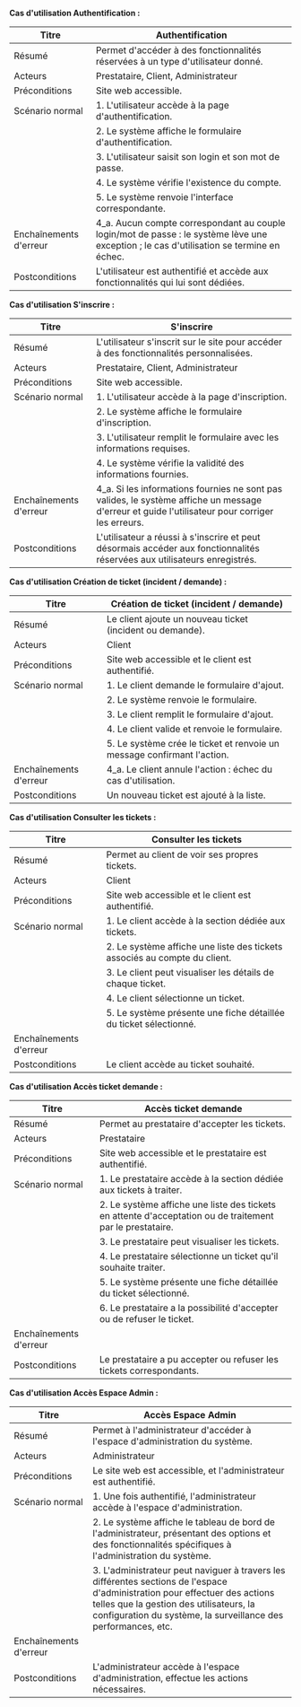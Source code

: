 **Cas d'utilisation Authentification :**

| Titre                            | Authentification                                           |
|----------------------------------|------------------------------------------------------------|
| Résumé                           | Permet d'accéder à des fonctionnalités réservées à un type d'utilisateur donné. |
| Acteurs                          | Prestataire, Client, Administrateur                        |
| Préconditions                    | Site web accessible.                                       |
| Scénario normal                 | 1. L'utilisateur accède à la page d'authentification.      |
|                                  | 2. Le système affiche le formulaire d'authentification.   |
|                                  | 3. L'utilisateur saisit son login et son mot de passe.    |
|                                  | 4. Le système vérifie l'existence du compte.               |
|                                  | 5. Le système renvoie l'interface correspondante.         |
| Enchaînements d'erreur           | 4_a. Aucun compte correspondant au couple login/mot de passe : le système lève une exception ; le cas d'utilisation se termine en échec. |
| Postconditions                   | L'utilisateur est authentifié et accède aux fonctionnalités qui lui sont dédiées. |

**Cas d'utilisation S'inscrire :**

| Titre                            | S'inscrire                            |
|----------------------------------|------------------------------------------------------------|
| Résumé                           | L'utilisateur s'inscrit sur le site pour accéder à des fonctionnalités personnalisées. |
| Acteurs                          | Prestataire, Client, Administrateur                                                |
| Préconditions                    | Site web accessible.                                       |
| Scénario normal                  | 1. L'utilisateur accède à la page d'inscription.           |
|                                  | 2. Le système affiche le formulaire d'inscription.       |
|                                  | 3. L'utilisateur remplit le formulaire avec les informations requises. |
|                                  | 4. Le système vérifie la validité des informations fournies. |
| Enchaînements d'erreur            | 4_a. Si les informations fournies ne sont pas valides, le système affiche un message d'erreur et guide l'utilisateur pour corriger les erreurs. |
| Postconditions                   | L'utilisateur a réussi à s'inscrire et peut désormais accéder aux fonctionnalités réservées aux utilisateurs enregistrés. |


**Cas d'utilisation Création de ticket (incident / demande) :**

| Titre                            | Création de ticket (incident / demande)                    |
|----------------------------------|------------------------------------------------------------|
| Résumé                           | Le client ajoute un nouveau ticket (incident ou demande).   |
| Acteurs                          | Client                                                     |
| Préconditions                    | Site web accessible et le client est authentifié.          |
| Scénario normal                  | 1. Le client demande le formulaire d'ajout.               |
|                                  | 2. Le système renvoie le formulaire.                      |
|                                  | 3. Le client remplit le formulaire d'ajout.              |
|                                  | 4. Le client valide et renvoie le formulaire.            |
|                                  | 5. Le système crée le ticket et renvoie un message confirmant l'action. |
| Enchaînements d'erreur            | 4_a. Le client annule l'action : échec du cas d'utilisation. |
| Postconditions                   | Un nouveau ticket est ajouté à la liste.                  |


**Cas d'utilisation Consulter les tickets :**

| Titre                            | Consulter les tickets                                       |
|----------------------------------|------------------------------------------------------------|
| Résumé                           | Permet au client de voir ses propres tickets.              |
| Acteurs                          | Client                                                     |
| Préconditions                    | Site web accessible et le client est authentifié.          |
| Scénario normal                  | 1. Le client accède à la section dédiée aux tickets.       |
|                                  | 2. Le système affiche une liste des tickets associés au compte du client. |
|                                  | 3. Le client peut visualiser les détails de chaque ticket. |
|                                  | 4. Le client sélectionne un ticket.                       |
|                                  | 5. Le système présente une fiche détaillée du ticket sélectionné. |
| Enchaînements d'erreur            |                                                            |
| Postconditions                   | Le client accède au ticket souhaité.                       |


**Cas d'utilisation Accès ticket demande :**

| Titre                            | Accès ticket demande                                       |
|----------------------------------|------------------------------------------------------------|
| Résumé                           | Permet au prestataire d'accepter les tickets.              |
| Acteurs                          | Prestataire                                                |
| Préconditions                    | Site web accessible et le prestataire est authentifié.     |
| Scénario normal                  | 1. Le prestataire accède à la section dédiée aux tickets à traiter. |
|                                  | 2. Le système affiche une liste des tickets en attente d'acceptation ou de traitement par le prestataire. |
|                                  | 3. Le prestataire peut visualiser les tickets.            |
|                                  | 4. Le prestataire sélectionne un ticket qu'il souhaite traiter. |
|                                  | 5. Le système présente une fiche détaillée du ticket sélectionné. |
|                                  | 6. Le prestataire a la possibilité d'accepter ou de refuser le ticket. |
| Enchaînements d'erreur            |                                                            |
| Postconditions                   | Le prestataire a pu accepter ou refuser les tickets correspondants. |


**Cas d'utilisation Accès Espace Admin :**

| Titre                            | Accès Espace Admin                                          |
|----------------------------------|------------------------------------------------------------|
| Résumé                           | Permet à l'administrateur d'accéder à l'espace d'administration du système. |
| Acteurs                          | Administrateur                                             |
| Préconditions                    | Le site web est accessible, et l'administrateur est authentifié. |
| Scénario normal                  | 1. Une fois authentifié, l'administrateur accède à l'espace d'administration. |
|                                  | 2. Le système affiche le tableau de bord de l'administrateur, présentant des options et des fonctionnalités spécifiques à l'administration du système. |
|                                  | 3. L'administrateur peut naviguer à travers les différentes sections de l'espace d'administration pour effectuer des actions telles que la gestion des utilisateurs, la configuration du système, la surveillance des performances, etc. |
| Enchaînements d'erreur            |                                                            |
| Postconditions                   | L'administrateur accède à l'espace d'administration, effectue les actions nécessaires. |